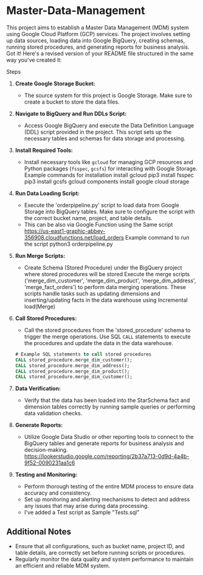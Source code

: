 # Master-Data-Management
This project aims to establish a Master Data Management (MDM) system using Google Cloud Platform (GCP) services. The project involves setting up data sources, loading data into Google BigQuery, creating schemas, running stored procedures, and generating reports for business analysis.
Got it! Here's a revised version of your README file structured in the same way you've created it:

Steps

1. **Create Google Storage Bucket:**
   - The source system for this project is Google Storage. Make sure to create a bucket to store the data files.

2. **Navigate to BigQuery and Run DDLs Script:**
   - Access Google BigQuery and execute the Data Definition Language (DDL) script provided in the project. This script sets up the necessary tables and schemas for data storage and processing.

3. **Install Required Tools:**
   - Install necessary tools like `gcloud` for managing GCP resources and Python packages (`fsspec`, `gcsfs`) for interacting with Google Storage.
   Example commands for installation
   install gcloud
   pip3 install fsspec
   pip3 install gcsfs
   gcloud components install google cloud storage

4. **Run Data Loading Script:**
   - Execute the 'orderpipeline.py' script to load data from Google Storage into BigQuery tables. Make sure to configure the script with the correct bucket name, project, and table details.
   - This can be also via Google Function using the Same script https://us-east1-graphic-abbey-356908.cloudfunctions.net/load_orders
   Example command to run the script
   python3 orderpipeline.py

5. **Run Merge Scripts:**
   - Create Schema (Stored Procedure) under the BigQuery project where stored procedures will be stored Execute the merge scripts ('merge_dim_customer', 'merge_dim_product', 'merge_dim_address', 'merge_fact_orders') to perform data merging operations. These scripts handle tasks such as updating dimensions and inserting/updating facts in the data warehouse using Incremental load(Merge)

7. **Call Stored Procedures:**
   - Call the stored procedures from the 'stored_procedure' schema to trigger the merge operations. Use SQL `CALL` statements to execute the procedures and update the data in the data warehouse.
   ```sql
   # Example SQL statements to call stored procedures
   CALL stored_procedure.merge_dim_customer();
   CALL stored_procedure.merge_dim_address();
   CALL stored_procedure.merge_dim_product();
   CALL stored_procedure.merge_dim_customer();
   ```

8. **Data Verification:**
   - Verify that the data has been loaded into the StarSchema fact and dimension tables correctly by running sample queries or performing data validation checks.

9. **Generate Reports:**
   - Utilize Google Data Studio or other reporting tools to connect to the BigQuery tables and generate reports for business analysis and decision-making.
     https://lookerstudio.google.com/reporting/2b37a713-0d9d-4a4b-9f52-0090231aa1c6

10. **Testing and Monitoring:**
    - Perform thorough testing of the entire MDM process to ensure data accuracy and consistency.
    - Set up monitoring and alerting mechanisms to detect and address any issues that may arise during data processing.
    - I've added a Test script as Sample "Tests.sql"

## Additional Notes

- Ensure that all configurations, such as bucket name, project ID, and table details, are correctly set before running scripts or procedures.
- Regularly monitor the data quality and system performance to maintain an efficient and reliable MDM system.
